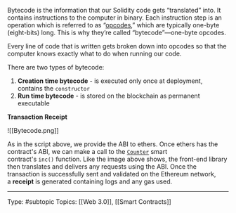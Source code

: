 Bytecode is the information that our Solidity code gets “translated” into. It contains instructions to the computer in binary. Each instruction step is an operation which is referred to as “[opcodes](https://github.com/crytic/evm-opcodes),” which are typically one-byte (eight-bits) long. This is why they’re called “bytecode”—one-byte opcodes.

Every line of code that is written gets broken down into opcodes so that the computer knows exactly what to do when running our code.

There are two types of bytecode:

1.  **Creation time bytecode** - is executed only once at deployment, contains the `constructor`
2.  **Run time bytecode** - is stored on the blockchain as permanent executable

**Transaction Receipt**

![[Bytecode.png]]

As in the script above, we provide the ABI to ethers. Once ethers has the contract's ABI, we can make a call to the [`Counter`](https://goerli.etherscan.io/address/0x5F91eCd82b662D645b15Fd7D2e20E5e5701CCB7A#code) smart contract's `inc()` function. Like the image above shows, the front-end library then translates and delivers any requests using the ABI. Once the transaction is successfully sent and validated on the Ethereum network, a **receipt** is generated containing logs and any gas used.

___
Type: #subtopic 
Topics: [[Web 3.0]], [[Smart Contracts]]


